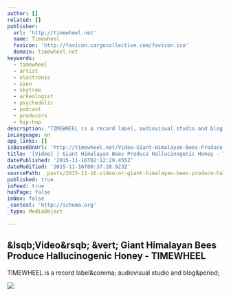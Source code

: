 ```yaml
---
author: []
related: []
publisher:
  url: 'http://timewheel.net'
  name: Timewheel
  favicon: 'http://favicon.cargocollective.com/favicon.ico'
  domain: timewheel.net
keywords:
  - timewheel
  - artist
  - electronic
  - saen
  - skytree
  - arkeologist
  - psychedelic
  - podcast
  - producers
  - hip-hop
description: 'TIMEWHEEL is a record label, audiovisual studio and blog.'
inLanguage: en
app_links: []
isBasedOnUrl: 'http://timewheel.net/Video-Giant-Himalayan-Bees-Produce-Hallucinogenic-Honey'
title: '[Video] | Giant Himalayan Bees Produce Hallucinogenic Honey - TIMEWHEEL'
datePublished: '2015-11-16T02:12:29.455Z'
dateModified: '2015-11-16T00:37:28.923Z'
sourcePath: _posts/2015-11-16-video-or-giant-himalayan-bees-produce-hallucinogenic-honey.md
published: true
inFeed: true
hasPage: false
inNav: false
_context: 'http://schema.org'
_type: MediaObject

---
```

<article style=""><h1>&amp;lsqb;Video&amp;rsqb; &amp;vert; Giant Himalayan Bees Produce Hallucinogenic Honey - TIMEWHEEL</h1><p>TIMEWHEEL is a record label&amp;comma; audiovisual studio and blog&amp;period;</p><img src="http://payload418.cargocollective.com/1/11/360454/10665113/TW_HoneyHunters01_670.jpg" /></article>